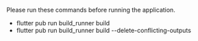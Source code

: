 Please run these commands before running the application.
- flutter pub run build_runner build
- flutter pub run build_runner build --delete-conflicting-outputs
